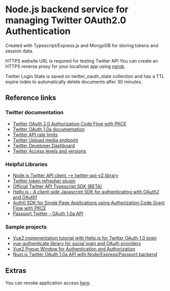 # Node.js backend service for managing Twitter OAuth2.0 Authentication

Created with Typescript/Express.js and MongoDB for storing tokens and session data.

HTTPS website URL is required for testing Twitter API
You can create an HTTPS reverse proxy for your localhost app using [ngrok](https://ngrok.com/).

Twitter Login State is saved on twitter_oauth_state collection and has a TTL expire index to automatically delete documents after 30 minutes.

## Reference links

### Twitter documentation

- [Twitter OAuth 2.0 Authorization Code Flow with PKCE](https://developer.twitter.com/en/docs/authentication/oauth-2-0/user-access-token)
- [Twitter OAuth 1.0a documentation](https://developer.twitter.com/en/docs/authentication/oauth-1-0a)
- [Twitter API rate limits](https://developer.twitter.com/en/docs/twitter-api/rate-limits)
- [Twitter Upload media endpoint](https://developer.twitter.com/en/docs/twitter-api/v1/media/upload-media/api-reference/post-media-upload)
- [Twitter Developer Dashboard](https://developer.twitter.com/en/portal/dashboard)
- [Twitter Access levels and versions](https://developer.twitter.com/en/docs/twitter-api/getting-started/about-twitter-api#v2-access-leve)

### Helpful Libraries

- [Node.js Twitter API client --> twitter-api-v2 library](https://github.com/PLhery/node-twitter-api-v2)
- [Twitter token refresher plugin](https://www.npmjs.com/package/@twitter-api-v2/plugin-token-refresher)
- [Official Twitter API Typescript SDK (BETA)](https://github.com/twitterdev/twitter-api-typescript-sdk)
- [Hello.js - A client-side Javascript SDK for authenticating with OAuth2 and OAuth1](https://adodson.com/hello.js/)
- [Auth0 SDK for Single Page Applications using Authorization Code Grant Flow with PKCE](https://github.com/auth0/auth0-spa-js)
- [Passport Twitter - OAuth 1.0a API](https://github.com/jaredhanson/passport-twitter)

### Sample projects

- [Vue2 implementation tutorial with Hello.js for Twitter OAuth 1.0 login](https://developpaper.com/vue-js-implementation-of-twitter-third-party-login-api-in/)
- [vue-authenticate library for social login and OAuth providers](https://github.com/dgrubelic/vue-authenticate)
- [Vue2 Popup Window for Authentication and Authorization](https://github.com/oarepo/vue-popup-login/tree/2.x)
- [Nuxt.js Twitter OAuth 1.0a API with Node/Express/Passport backend](https://github.com/ichiwa/nuxt-twitter-auth)

## Extras

You can revoke application access [here](https://twitter.com/settings/connected_apps).